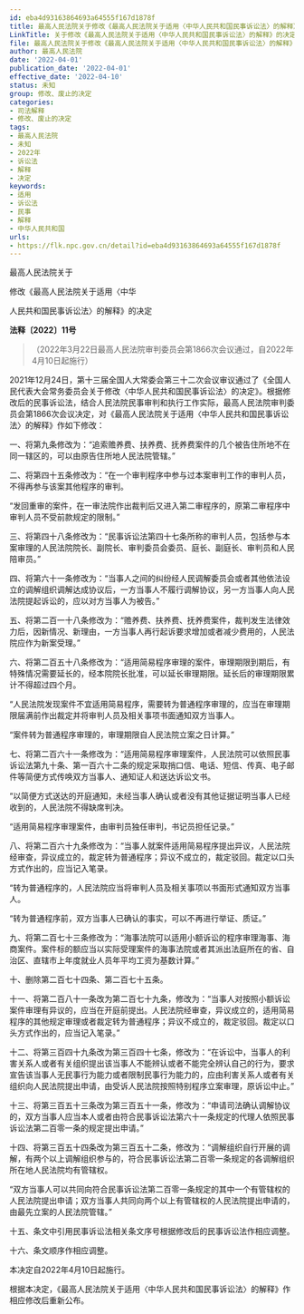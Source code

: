 ```yaml
---
id: eba4d93163864693a64555f167d1878f
title: 最高人民法院关于修改《最高人民法院关于适用〈中华人民共和国民事诉讼法〉的解释》的决定
LinkTitle: 关于修改《最高人民法院关于适用〈中华人民共和国民事诉讼法〉的解释》的决定（2022）
file: 最高人民法院关于修改《最高人民法院关于适用〈中华人民共和国民事诉讼法〉的解释》的决定_20220401_eba4d93163864693a64555f167d1878f.docx
author: 最高人民法院
date: '2022-04-01'
publication_date: '2022-04-01'
effective_date: '2022-04-10'
status: 未知
group: 修改、废止的决定
categories:
- 司法解释
- 修改、废止的决定
tags:
- 最高人民法院
- 未知
- 2022年
- 诉讼法
- 解释
- 决定
keywords:
- 适用
- 诉讼法
- 民事
- 解释
- 中华人民共和国
urls:
- https://flk.npc.gov.cn/detail?id=eba4d93163864693a64555f167d1878f
---
```


最高人民法院关于

修改《最高人民法院关于适用〈中华

人民共和国民事诉讼法〉的解释》的决定

**法释〔2022〕11号**

> （2022年3月22日最高人民法院审判委员会第1866次会议通过，自2022年4月10日起施行）

2021年12月24日，第十三届全国人大常委会第三十二次会议审议通过了《全国人民代表大会常务委员会关于修改〈中华人民共和国民事诉讼法〉的决定》。根据修改后的民事诉讼法，结合人民法院民事审判和执行工作实际，最高人民法院审判委员会第1866次会议决定，对《最高人民法院关于适用〈中华人民共和国民事诉讼法〉的解释》作如下修改：

一、将第九条修改为：“追索赡养费、扶养费、抚养费案件的几个被告住所地不在同一辖区的，可以由原告住所地人民法院管辖。”

二、将第四十五条修改为：“在一个审判程序中参与过本案审判工作的审判人员，不得再参与该案其他程序的审判。

“发回重审的案件，在一审法院作出裁判后又进入第二审程序的，原第二审程序中审判人员不受前款规定的限制。”

三、将第四十八条修改为：“民事诉讼法第四十七条所称的审判人员，包括参与本案审理的人民法院院长、副院长、审判委员会委员、庭长、副庭长、审判员和人民陪审员。”

四、将第六十一条修改为：“当事人之间的纠纷经人民调解委员会或者其他依法设立的调解组织调解达成协议后，一方当事人不履行调解协议，另一方当事人向人民法院提起诉讼的，应以对方当事人为被告。”

五、将第二百一十八条修改为：“赡养费、扶养费、抚养费案件，裁判发生法律效力后，因新情况、新理由，一方当事人再行起诉要求增加或者减少费用的，人民法院应作为新案受理。”

六、将第二百五十八条修改为：“适用简易程序审理的案件，审理期限到期后，有特殊情况需要延长的，经本院院长批准，可以延长审理期限。延长后的审理期限累计不得超过四个月。

“人民法院发现案件不宜适用简易程序，需要转为普通程序审理的，应当在审理期限届满前作出裁定并将审判人员及相关事项书面通知双方当事人。

“案件转为普通程序审理的，审理期限自人民法院立案之日计算。”

七、将第二百六十一条修改为：“适用简易程序审理案件，人民法院可以依照民事诉讼法第九十条、第一百六十二条的规定采取捎口信、电话、短信、传真、电子邮件等简便方式传唤双方当事人、通知证人和送达诉讼文书。

“以简便方式送达的开庭通知，未经当事人确认或者没有其他证据证明当事人已经收到的，人民法院不得缺席判决。

“适用简易程序审理案件，由审判员独任审判，书记员担任记录。”

八、将第二百六十九条修改为：“当事人就案件适用简易程序提出异议，人民法院经审查，异议成立的，裁定转为普通程序；异议不成立的，裁定驳回。裁定以口头方式作出的，应当记入笔录。

“转为普通程序的，人民法院应当将审判人员及相关事项以书面形式通知双方当事人。

“转为普通程序前，双方当事人已确认的事实，可以不再进行举证、质证。”

九、将第二百七十三条修改为：“海事法院可以适用小额诉讼的程序审理海事、海商案件。案件标的额应当以实际受理案件的海事法院或者其派出法庭所在的省、自治区、直辖市上年度就业人员年平均工资为基数计算。”

十、删除第二百七十四条、第二百七十五条。

十一、将第二百八十一条改为第二百七十九条，修改为：“当事人对按照小额诉讼案件审理有异议的，应当在开庭前提出。人民法院经审查，异议成立的，适用简易程序的其他规定审理或者裁定转为普通程序；异议不成立的，裁定驳回。裁定以口头方式作出的，应当记入笔录。”

十二、将第三百四十九条改为第三百四十七条，修改为：“在诉讼中，当事人的利害关系人或者有关组织提出该当事人不能辨认或者不能完全辨认自己的行为，要求宣告该当事人无民事行为能力或者限制民事行为能力的，应由利害关系人或者有关组织向人民法院提出申请，由受诉人民法院按照特别程序立案审理，原诉讼中止。”

十三、将第三百五十三条改为第三百五十一条，修改为：“申请司法确认调解协议的，双方当事人应当本人或者由符合民事诉讼法第六十一条规定的代理人依照民事诉讼法第二百零一条的规定提出申请。”

十四、将第三百五十四条改为第三百五十二条，修改为：“调解组织自行开展的调解，有两个以上调解组织参与的，符合民事诉讼法第二百零一条规定的各调解组织所在地人民法院均有管辖权。

“双方当事人可以共同向符合民事诉讼法第二百零一条规定的其中一个有管辖权的人民法院提出申请；双方当事人共同向两个以上有管辖权的人民法院提出申请的，由最先立案的人民法院管辖。”

十五、条文中引用民事诉讼法相关条文序号根据修改后的民事诉讼法作相应调整。

十六、条文顺序作相应调整。

本决定自2022年4月10日起施行。

根据本决定，《最高人民法院关于适用〈中华人民共和国民事诉讼法〉的解释》作相应修改后重新公布。
